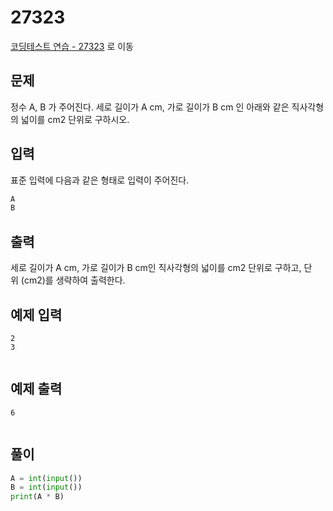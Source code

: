 # 27323

[코딩테스트 연습 - 27323][1] 로 이동

## 문제

정수 A, B 가 주어진다. 세로 길이가 A cm, 가로 길이가 B cm 인 아래와 같은 직사각형의 넓이를 cm2 단위로 구하시오.

## 입력

표준 입력에 다음과 같은 형태로 입력이 주어진다.

```cmd
A
B

```

## 출력

세로 길이가 A cm, 가로 길이가 B cm인 직사각형의 넓이를 cm2 단위로 구하고, 단위 (cm2)를 생략하여 출력한다.

## 예제 입력

```
2
3


```

## 예제 출력

```
6


```

## 풀이

```python
A = int(input())
B = int(input())
print(A * B)

```

[1]: https://www.acmicpc.net/problem/27323
